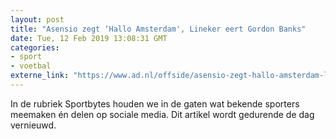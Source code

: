 ```yaml
---
layout: post
title: "Asensio zegt ‘Hallo Amsterdam', Lineker eert Gordon Banks"
date: Tue, 12 Feb 2019 13:08:31 GMT
categories: 
- sport 
- voetbal 
externe_link: "https://www.ad.nl/offside/asensio-zegt-hallo-amsterdam-lineker-eert-gordon-banks~afa37ead/"
---
```


In de rubriek Sportbytes houden we in de gaten wat bekende sporters meemaken én delen op sociale media. Dit artikel wordt gedurende de dag vernieuwd.

